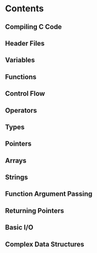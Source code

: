 # Contents

## Compiling C Code
## Header Files
## Variables
## Functions
## Control Flow
## Operators
## Types
## Pointers
## Arrays
## Strings
## Function Argument Passing
## Returning Pointers
## Basic I/O
## Complex Data Structures
